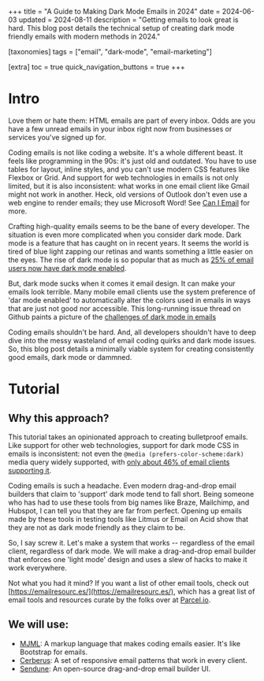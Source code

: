 +++
title = "A Guide to Making Dark Mode Emails in 2024"
date = 2024-06-03
updated = 2024-08-11
description = "Getting emails to look great is hard. This blog post details the technical setup of creating dark mode friendly emails with modern methods in 2024."

[taxonomies]
tags = ["email", "dark-mode", "email-marketing"]

[extra]
toc = true
quick_navigation_buttons = true
+++


# Intro

Love them or hate them: HTML emails are part of every inbox. Odds are you have a few unread emails in your inbox right now from businesses or services you've signed up for.

Coding emails is not like coding a website. It's a whole different beast. It feels like programming in the 90s: it's just old and outdated. You have to use tables for layout, inline styles, and you can't use modern CSS features like Flexbox or Grid. And support for web technologies in emails is not only limited, but it is also inconsistent: what works in one email client like Gmail might not work in another. Heck, old versions of Outlook don't even use a web engine to render emails; they use Microsoft Word! See [Can I Email](https://www.caniemail.com) for more. 

Crafting high-quality emails seems to be the bane of every developer. The situation is even more complicated when you consider dark mode. Dark mode is a feature that has caught on in recent years. It seems the world is tired of blue light zapping our retinas and wants something a little easier on the eyes. The rise of dark mode is so popular that as much as [25% of email users now have dark mode enabled](https://www.litmus.com/blog/email-client-market-share-may-2022). 

But, dark mode sucks when it comes it email design. It can make your emails look terrible. Many mobile email clients use the system preference of 'dar mode enabled' to automatically alter the colors used in emails in ways that are just not good nor accessible. This long-running issue thread on Github paints a picture of the [challenges of dark mode in emails](https://github.com/hteumeuleu/email-bugs/issues/68)

Coding emails shouldn't be hard. And, all developers shouldn't have to deep dive into the messy wasteland of email coding quirks and dark mode issues. So, this blog post details a minimally viable system for creating consistently good emails, dark mode or dammned. 

# Tutorial

## Why this approach?

This tutorial takes an opinionated approach to creating bulletproof emails. Like support for other web technologies, support for dark mode CSS in emails is inconsistent: not even the `@media (prefers-color-scheme:dark)` media query widely supported, with [only about 46% of email clients supporting it](https://www.caniemail.com/features/css-at-media-prefers-color-scheme/).

Coding emails is such a headache. Even modern drag-and-drop email builders that claim to 'support' dark mode tend to fall short. Being someone who has had to use these tools from big names like Braze, Mailchimp, and Hubspot, I can tell you that they are far from perfect. Opening up emails made by these tools in testing tools like Litmus or Email on Acid show that they are not as dark mode friendly as they claim to be.

So, I say screw it. Let's make a system that works -- regardless of the email client, regardless of dark mode. We will make a drag-and-drop email builder that enforces one 'light mode' design and uses a slew of hacks to make it work everywhere.

Not what you had it mind? If you want a list of other email tools, check out [https://emailresourc.es/](https://emailresourc.es/), which has a great list of email tools and resources curate by the folks over at [Parcel.io](https://parcel.io/).

## We will use:

- [MJML](https://mjml.io/): A markup language that makes coding emails easier. It's like Bootstrap for emails.
- [Cerberus](https://github.com/emailmonday/Cerberus): A set of responsive email patterns that work in every client.
- [Sendune](https://github.com/SendWithSES/Drag-and-Drop-Email-Designer): An open-source drag-and-drop email builder UI.

